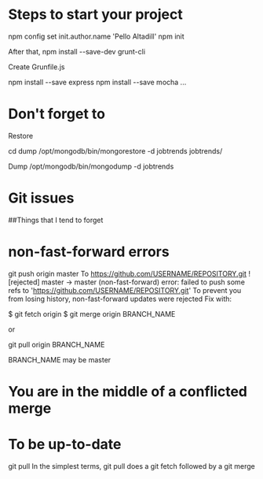 Steps to start your project
===========================
npm config set init.author.name 'Pello Altadill'
npm init

After that, 
npm install --save-dev grunt-cli

Create Grunfile.js

npm install --save express
npm install --save mocha 
...

Don't forget to
===============

Restore

cd dump
/opt/mongodb/bin/mongorestore -d jobtrends jobtrends/

Dump
/opt/mongodb/bin/mongodump -d jobtrends

Git issues
===========
##Things that I tend to forget

# non-fast-forward errors

git push origin master
 To https://github.com/USERNAME/REPOSITORY.git
  ! [rejected]        master -> master (non-fast-forward)
 error: failed to push some refs to 'https://github.com/USERNAME/REPOSITORY.git'
 To prevent you from losing history, non-fast-forward updates were rejected
Fix with:

$ git fetch origin
$ git merge origin BRANCH_NAME



or

git pull origin BRANCH_NAME

BRANCH_NAME may be master

# You are in the middle of a conflicted merge

To be up-to-date
================
git pull
In the simplest terms, git pull does a git fetch followed by a git merge


